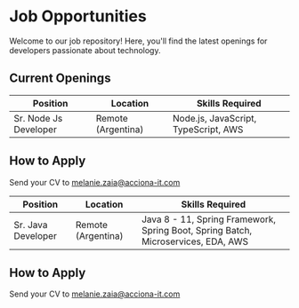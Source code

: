 # Job Opportunities
Welcome to our job repository! Here, you'll find the latest openings for developers passionate about technology.

## Current Openings

| Position       | Location           | Skills Required                          |
|----------------|--------------------|------------------------------------------|
| Sr. Node Js Developer   | Remote (Argentina) | Node.js, JavaScript, TypeScript, AWS |

## How to Apply
Send your CV to [melanie.zaia@acciona-it.com](mailto:melanie.zaia@acciona-it.com)


| Position       | Location           | Skills Required                          |
|----------------|--------------------|------------------------------------------|
| Sr. Java Developer   | Remote (Argentina) | Java 8 - 11, Spring Framework, Spring Boot, Spring Batch, Microservices, EDA, AWS|

## How to Apply
Send your CV to [melanie.zaia@acciona-it.com](mailto:melanie.zaia@acciona-it.com)
